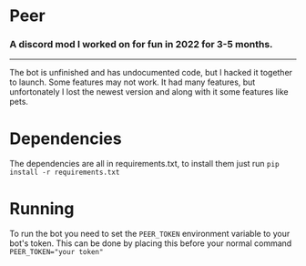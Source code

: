 # Peer
### A discord mod I worked on for fun in 2022 for 3-5 months.
---
The bot is unfinished and has undocumented code, but I hacked it together to launch. Some features may not work.
It had many features, but unfortonately I lost the newest version and along with it some features like pets.

# Dependencies
The dependencies are all in requirements.txt, to install them just run
`pip install -r requirements.txt`

# Running
To run the bot you need to set the `PEER_TOKEN` environment variable to your bot's token. This can be done by placing this before your normal command
`PEER_TOKEN="your token"`